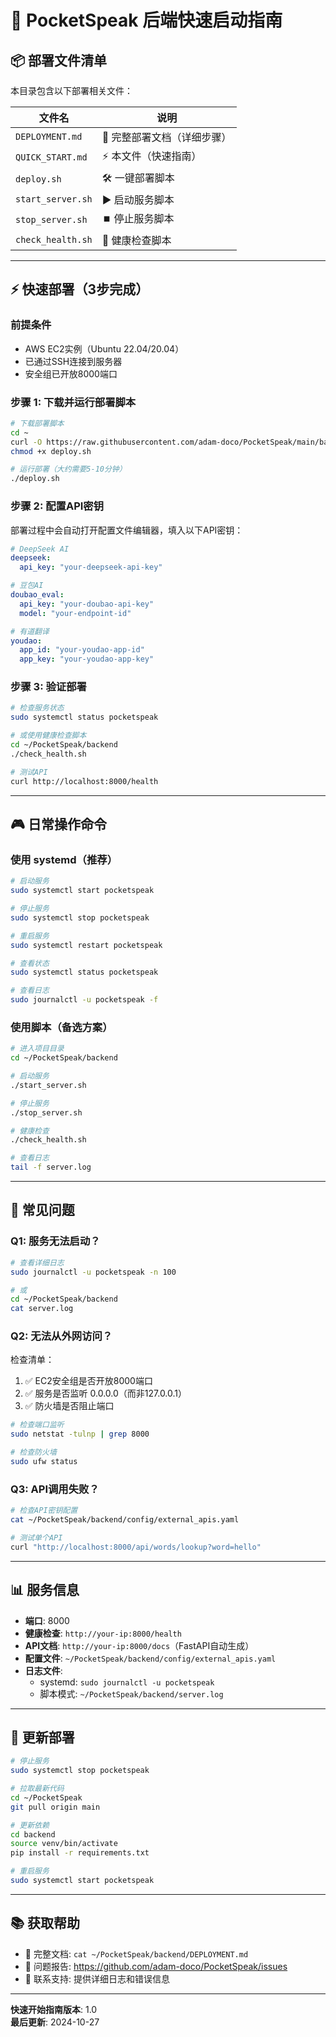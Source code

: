 # 🚀 PocketSpeak 后端快速启动指南

## 📦 部署文件清单

本目录包含以下部署相关文件：

| 文件名 | 说明 |
|--------|------|
| `DEPLOYMENT.md` | 📖 完整部署文档（详细步骤） |
| `QUICK_START.md` | ⚡ 本文件（快速指南） |
| `deploy.sh` | 🛠️ 一键部署脚本 |
| `start_server.sh` | ▶️ 启动服务脚本 |
| `stop_server.sh` | ⏹️ 停止服务脚本 |
| `check_health.sh` | 🏥 健康检查脚本 |

---

## ⚡ 快速部署（3步完成）

### 前提条件
- AWS EC2实例（Ubuntu 22.04/20.04）
- 已通过SSH连接到服务器
- 安全组已开放8000端口

### 步骤 1: 下载并运行部署脚本

```bash
# 下载部署脚本
cd ~
curl -O https://raw.githubusercontent.com/adam-doco/PocketSpeak/main/backend/deploy.sh
chmod +x deploy.sh

# 运行部署（大约需要5-10分钟）
./deploy.sh
```

### 步骤 2: 配置API密钥

部署过程中会自动打开配置文件编辑器，填入以下API密钥：

```yaml
# DeepSeek AI
deepseek:
  api_key: "your-deepseek-api-key"

# 豆包AI
doubao_eval:
  api_key: "your-doubao-api-key"
  model: "your-endpoint-id"

# 有道翻译
youdao:
  app_id: "your-youdao-app-id"
  app_key: "your-youdao-app-key"
```

### 步骤 3: 验证部署

```bash
# 检查服务状态
sudo systemctl status pocketspeak

# 或使用健康检查脚本
cd ~/PocketSpeak/backend
./check_health.sh

# 测试API
curl http://localhost:8000/health
```

---

## 🎮 日常操作命令

### 使用 systemd（推荐）

```bash
# 启动服务
sudo systemctl start pocketspeak

# 停止服务
sudo systemctl stop pocketspeak

# 重启服务
sudo systemctl restart pocketspeak

# 查看状态
sudo systemctl status pocketspeak

# 查看日志
sudo journalctl -u pocketspeak -f
```

### 使用脚本（备选方案）

```bash
# 进入项目目录
cd ~/PocketSpeak/backend

# 启动服务
./start_server.sh

# 停止服务
./stop_server.sh

# 健康检查
./check_health.sh

# 查看日志
tail -f server.log
```

---

## 🔧 常见问题

### Q1: 服务无法启动？

```bash
# 查看详细日志
sudo journalctl -u pocketspeak -n 100

# 或
cd ~/PocketSpeak/backend
cat server.log
```

### Q2: 无法从外网访问？

检查清单：
1. ✅ EC2安全组是否开放8000端口
2. ✅ 服务是否监听 0.0.0.0（而非127.0.0.1）
3. ✅ 防火墙是否阻止端口

```bash
# 检查端口监听
sudo netstat -tulnp | grep 8000

# 检查防火墙
sudo ufw status
```

### Q3: API调用失败？

```bash
# 检查API密钥配置
cat ~/PocketSpeak/backend/config/external_apis.yaml

# 测试单个API
curl "http://localhost:8000/api/words/lookup?word=hello"
```

---

## 📊 服务信息

- **端口**: 8000
- **健康检查**: `http://your-ip:8000/health`
- **API文档**: `http://your-ip:8000/docs`（FastAPI自动生成）
- **配置文件**: `~/PocketSpeak/backend/config/external_apis.yaml`
- **日志文件**: 
  - systemd: `sudo journalctl -u pocketspeak`
  - 脚本模式: `~/PocketSpeak/backend/server.log`

---

## 🔄 更新部署

```bash
# 停止服务
sudo systemctl stop pocketspeak

# 拉取最新代码
cd ~/PocketSpeak
git pull origin main

# 更新依赖
cd backend
source venv/bin/activate
pip install -r requirements.txt

# 重启服务
sudo systemctl start pocketspeak
```

---

## 📚 获取帮助

- 📖 完整文档: `cat ~/PocketSpeak/backend/DEPLOYMENT.md`
- 🐛 问题报告: https://github.com/adam-doco/PocketSpeak/issues
- 📧 联系支持: 提供详细日志和错误信息

---

**快速开始指南版本**: 1.0  
**最后更新**: 2024-10-27
